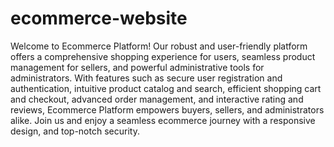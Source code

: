 # ecommerce-website
Welcome to Ecommerce Platform! Our robust and user-friendly platform offers a comprehensive shopping experience for users, seamless product management for sellers, and powerful administrative tools for administrators. With features such as secure user registration and authentication, intuitive product catalog and search, efficient shopping cart and checkout, advanced order management, and interactive rating and reviews, Ecommerce Platform empowers buyers, sellers, and administrators alike. Join us and enjoy a seamless ecommerce journey with a responsive design, and top-notch security.
